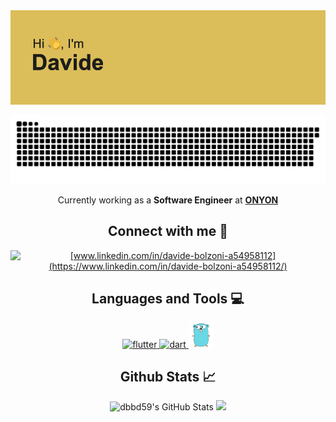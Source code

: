 <div align="center">
<img src="https://github.com/dbbd59/dbbd59/blob/master/header.png">
  
![GitHub Snake](https://raw.githubusercontent.com/dbbd59/dbbd59/output/github-contribution-grid-snake-dark.svg)

Currently working as a **Software Engineer** at [**ONYON**](https://onyonapp.com/) 

</div>

<div align="center">

## Connect with me 📝

<a href="https://www.linkedin.com/in/davide-bolzoni-a54958112/" target="blank"><img align="center" src="https://raw.githubusercontent.com/rahuldkjain/github-profile-readme-generator/master/src/images/icons/Social/linked-in-alt.svg" alt="[www.linkedin.com/in/davide-bolzoni-a54958112](https://www.linkedin.com/in/davide-bolzoni-a54958112/)" height="30" width="40" /></a>
</div>

<div align="center">

## Languages and Tools 💻

<p> 
  <a href="https://flutter.dev" target="_blank" rel="noreferrer"> 
    <img src="https://www.vectorlogo.zone/logos/flutterio/flutterio-icon.svg" alt="flutter" width="40" height="40"/> 
  </a>
  <a href="https://dart.dev" target="_blank" rel="noreferrer"> 
    <img src="https://www.vectorlogo.zone/logos/dartlang/dartlang-icon.svg" alt="dart" width="40" height="40"/> 
  </a> 
  <a href="https://golang.org" target="_blank" rel="noreferrer"> 
    <img src="https://raw.githubusercontent.com/devicons/devicon/master/icons/go/go-original.svg" alt="go" width="40" height="40"/> 
  </a> 
</p>
</div>

<div align="center">

## Github Stats 📈

  <img width="48%" src="https://github-readme-stats.vercel.app/api?username=dbbd59&show_icons=true&bg_color=22272E&title_color=DBBD59&text_color=DBBD59&locale=en&hide_border=true" alt="dbbd59's GitHub Stats" />
  <img width="51%" src="https://github-readme-streak-stats.herokuapp.com/?user=dbbd59&theme=tokyonight&hide_border=true&date_format=M%20j%5B%2C%20Y%5D&background=22272E&sideLabels=DBBD59&dates=DBBD59&sideNums=DBBD59&currStreakNum=DBBD59&currStreakLabel=DBBD59&fire=DBBD59&ring=DBBD59&stroke=DBBD59" />
  
</div>
